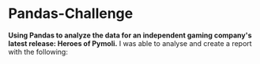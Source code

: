 # Pandas-Challenge
<b>Using Pandas to analyze the data for an independent gaming company's latest release: Heroes of Pymoli.</b>
I was able to analyse and create a report with the following:
